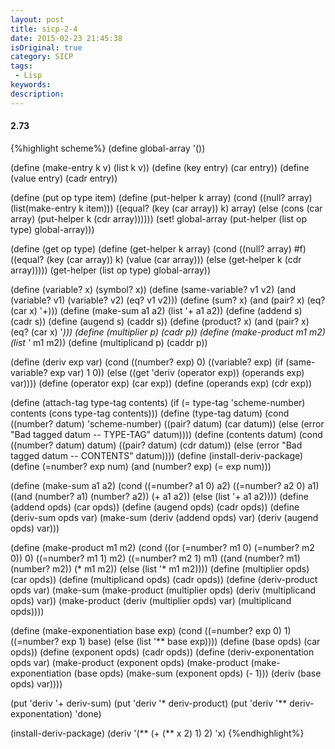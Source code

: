 ```yaml
---
layout: post
title: sicp-2-4
date: 2015-02-23 21:45:38
isOriginal: true
category: SICP
tags:
 - Lisp
keywords: 
description: 
---
```


#### 2.73

{%highlight scheme%}
(define global-array '())

(define (make-entry k v) (list k v))
(define (key entry) (car entry))
(define (value entry) (cadr entry))

(define (put op type item)
  (define (put-helper k array)
    (cond ((null? array) (list(make-entry k item)))
          ((equal? (key (car array)) k) array)
          (else (cons (car array) (put-helper k (cdr array))))))
  (set! global-array (put-helper (list op type) global-array)))

(define (get op type)
  (define (get-helper k array)
    (cond ((null? array) #f)
          ((equal? (key (car array)) k) (value (car array)))
          (else (get-helper k (cdr array)))))
  (get-helper (list op type) global-array))

(define (variable? x) (symbol? x))
(define (same-variable? v1 v2)
  (and (variable? v1) (variable? v2) (eq? v1 v2)))
(define (sum? x)
  (and (pair? x) (eq? (car x) '+)))
(define (make-sum a1 a2) (list '+ a1 a2))
(define (addend s) (cadr s))
(define (augend s) (caddr s))
(define (product? x)
  (and (pair? x) (eq? (car x) '*)))
(define (multiplier p) (cadr p))
(define (make-product m1 m2) (list '* m1 m2))
(define (multiplicand p) (caddr p))


(define (deriv exp var)
   (cond ((number? exp) 0)
         ((variable? exp) (if (same-variable? exp var) 1 0))
         (else ((get 'deriv (operator exp)) (operands exp)
                                            var))))
(define (operator exp) (car exp))
(define (operands exp) (cdr exp))

(define (attach-tag type-tag contents)
  (if (= type-tag 'scheme-number)
      contents
      (cons type-tag contents)))
(define (type-tag datum)
  (cond ((number? datum) 'scheme-number)
        ((pair? datum) (car datum))
        (else (error "Bad tagged datum -- TYPE-TAG" datum))))
(define (contents datum)
  (cond ((number? datum) datum)
        ((pair? datum) (cdr datum))
        (else (error "Bad tagged datum -- CONTENTS" datum))))
(define (install-deriv-package)
  (define (=number? exp num)
    (and (number? exp) (= exp num)))

  (define (make-sum a1 a2)
    (cond ((=number? a1 0) a2)
          ((=number? a2 0) a1)
          ((and (number? a1) (number? a2)) (+ a1 a2))
          (else (list '+ a1 a2))))
  (define (addend opds) (car opds))
  (define (augend opds) (cadr opds))
  (define (deriv-sum opds var)
    (make-sum (deriv (addend opds) var)
              (deriv (augend opds) var)))

  (define (make-product m1 m2)
    (cond ((or (=number? m1 0) (=number? m2 0)) 0)
          ((=number? m1 1) m2)
          ((=number? m2 1) m1)
          ((and (number? m1) (number? m2)) (* m1 m2))
          (else (list '* m1 m2))))
  (define (multiplier opds) (car opds))
  (define (multiplicand opds) (cadr opds))
  (define (deriv-product opds var)
    (make-sum
     (make-product (multiplier opds)
                   (deriv (multiplicand opds) var))
     (make-product (deriv (multiplier opds) var)
                   (multiplicand opds))))

  (define (make-exponentiation base exp)
    (cond ((=number? exp 0) 1)
          ((=number? exp 1) base)
          (else (list '** base exp))))
  (define (base opds) (car opds))
  (define (exponent opds) (cadr opds))
  (define (deriv-exponentation opds var)
    (make-product
     (exponent opds)
     (make-product
      (make-exponentiation (base opds)
                           (make-sum (exponent opds) (- 1)))
      (deriv (base opds) var))))

  (put 'deriv '+ deriv-sum)
  (put 'deriv '* deriv-product)
  (put 'deriv '** deriv-exponentation)
  'done)

(install-deriv-package)
(deriv '(** (+ (** x 2) 1) 2) 'x)
{%endhighlight%}

